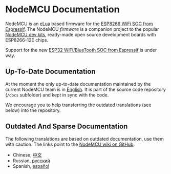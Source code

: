 # NodeMCU Documentation

NodeMCU is an [eLua](http://www.eluaproject.net/) based firmware for the [ESP8266 WiFi SOC from Espressif](http://espressif.com/en/products/esp8266/).  The NodeMCU *firmware* is a companion project to the popular [NodeMCU dev kits](https://github.com/nodemcu/nodemcu-devkit-v1.0), ready-made open source development boards with ESP8266-12E chips.

Support for the new [ESP32 WiFi/BlueTooth SOC from Espressif](http://www.espressif.com/en/products/hardware/esp32/overview) is under way.

## Up-To-Date Documentation
At the moment the only up-to-date documentation maintained by the current NodeMCU team is in [English](en/index.md). It is part of the source code repository (`/docs` subfolder) and kept in sync with the code.

We encourage you to help transferring the outdated translations (see below) into the repository.

## Outdated And Sparse Documentation
The following translations are based on outdated documentation, use them with caution. The links point to the [NodeMCU wiki on GitHub](https://github.com/nodemcu/nodemcu-firmware/wiki).

- Chinese, [中文](https://github.com/nodemcu/nodemcu-firmware/wiki/nodemcu_api_cn)
- Russian, [русский](https://github.com/nodemcu/nodemcu-firmware/wiki/nodemcu_api_ru)
- Spanish, [español](https://github.com/nodemcu/nodemcu-firmware/wiki/nodemcu_api_es)
